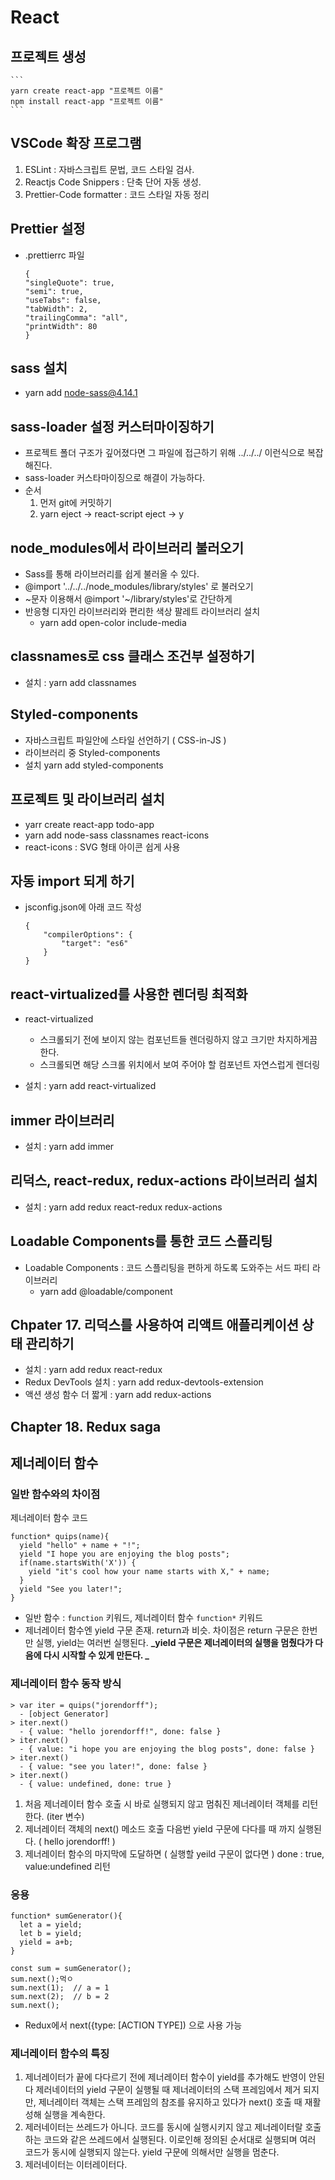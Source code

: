 # React

## 프로젝트 생성

    ```
    yarn create react-app "프로젝트 이름"
    npm install react-app "프로젝트 이름"
    ```

## VSCode 확장 프로그램

1.  ESLint : 자바스크립트 문법, 코드 스타일 검사.
2.  Reactjs Code Snippers : 단축 단어 자동 생성.
3.  Prettier-Code formatter : 코드 스타일 자동 정리

## Prettier 설정

- .prettierrc 파일
  ```
  {
  "singleQuote": true,
  "semi": true,
  "useTabs": false,
  "tabWidth": 2,
  "trailingComma": "all",
  "printWidth": 80
  }
  ```

## sass 설치

- yarn add node-sass@4.14.1

## sass-loader 설정 커스터마이징하기

- 프로젝트 폴더 구조가 깊어졌다면 그 파일에 접근하기 위해 ../../../ 이런식으로 복잡해진다.
- sass-loader 커스타마이징으로 해결이 가능하다.
- 순서
  1. 먼저 git에 커밋하기
  2. yarn eject -> react-script eject -> y

## node_modules에서 라이브러리 불러오기

- Sass를 통해 라이브러리를 쉽게 불러올 수 있다.
- @import '../../../node_modules/library/styles' 로 불러오기
- ~문자 이용해서 @import '~/library/styles'로 간단하게
- 반응형 디자인 라이브러리와 편리한 색상 팔레트 라이브러리 설치
  - yarn add open-color include-media

## classnames로 css 클래스 조건부 설정하기

- 설치 : yarn add classnames

## Styled-components

- 자바스크립트 파일안에 스타일 선언하기 ( CSS-in-JS )
- 라이브러리 중 Styled-components
- 설치 yarn add styled-components

## 프로젝트 및 라이브러리 설치

- yarr create react-app todo-app
- yarn add node-sass classnames react-icons
- react-icons : SVG 형태 아이콘 쉽게 사용

## 자동 import 되게 하기

- jsconfig.json에 아래 코드 작성

  ```
  {
      "compilerOptions": {
          "target": "es6"
      }
  }
  ```

## react-virtualized를 사용한 렌더링 최적화

- react-virtualized

  - 스크롤되기 전에 보이지 않는 컴포넌트들 렌더링하지 않고 크기만 차지하게끔 한다.
  - 스크롤되면 해당 스크롤 위치에서 보여 주어야 할 컴포넌트 자연스럽게 렌더링

- 설치 : yarn add react-virtualized

## immer 라이브러리

- 설치 : yarn add immer

## 리덕스, react-redux, redux-actions 라이브러리 설치

- 설치 : yarn add redux react-redux redux-actions

## Loadable Components를 통한 코드 스플리팅

- Loadable Components : 코드 스플리팅을 편하게 하도록 도와주는 서드 파티 라이브러리
  - yarn add @loadable/component

## Chpater 17. 리덕스를 사용하여 리액트 애플리케이션 상태 관리하기

- 설치 : yarn add redux react-redux
- Redux DevTools 설치 : yarn add redux-devtools-extension
- 액션 생성 함수 더 짧게 : yarn add redux-actions

## Chapter 18. Redux saga

## 제너레이터 함수

### 일반 함수와의 차이점

제너레이터 함수 코드

```
function* quips(name){
  yield "hello" + name + "!";
  yield "I hope you are enjoying the blog posts";
  if(name.startsWith('X')) {
    yield "it's cool how your name starts with X," + name;
  }
  yield "See you later!";
}
```

- 일반 함수 : `function` 키워드, 제너레이터 함수 `function*` 키워드
- 제너레이터 함수엔 yield 구문 존재. return과 비슷. 차이점은 return 구문은 한번만 실행, yield는 여러번 실행된다. **_yield 구문은 제너레이터의 실행을 멈췄다가 다음에 다시 시작할 수 있게 만든다. _**

### 제너레이터 함수 동작 방식

```
> var iter = quips("jorendorff");
  - [object Generator]
> iter.next()
  - { value: "hello jorendorff!", done: false }
> iter.next()
  - { value: "i hope you are enjoying the blog posts", done: false }
> iter.next()
  - { value: "see you later!", done: false }
> iter.next()
  - { value: undefined, done: true }
```

1. 처음 제너레이터 함수 호출 시
   바로 실행되지 않고 멈춰진 제너레이터 객체를 리턴한다. (iter 변수)
2. 제너레이터 객체의 next() 메소드 호출
   다음번 yield 구문에 다다를 때 까지 실행된다. ( hello jorendorff! )
3. 제너레이터 함수의 마지막에 도달하면 ( 실행할 yeild 구문이 없다면 ) done : true, value:undefined 리턴

### 응용

```
function* sumGenerator(){
  let a = yield;
  let b = yield;
  yield = a+b;
}

const sum = sumGenerator();
sum.next();먹ㅇ
sum.next(1);  // a = 1
sum.next(2);  // b = 2
sum.next();
```

- Redux에서 next({type: [ACTION TYPE]) 으로 사용 가능

### 제너레이터 함수의 특징

1. 제너레이터가 끝에 다다르기 전에 제너레이터 함수이 yield를 추가해도 반영이 안된다
   제러네이터의 yield 구문이 실행될 때 제너레이터의 스택 프레임에서 제거 되지만, 제너레이터 객체는 스택 프레임의 참조를 유지하고 있다가 next() 호출 때 재활성해 실행을 계속한다.
2. 제러네이터는 쓰레드가 아니다.
   코드를 동시에 실행시키지 않고 제너레이터랄 호출하는 코드와 같은 쓰레드에서 실행된다. 이로인해 정의된 순서대로 실행되며 여러 코드가 동시에 실행되지 않는다. yield 구문에 의해서만 실행을 멈춘다.
3. 제러네이터는 이터레이터다.
